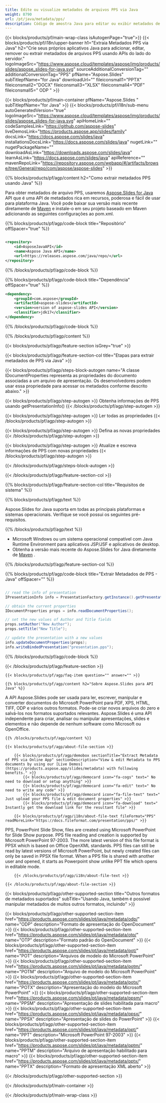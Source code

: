 ```yaml
---
title: Edite ou visualize metadados de arquivos PPS via Java
weight: 8790
url: /pt/java/metadata/pps/ 
description: Código de amostra Java para editar ou exibir metadados de formato PPS no Java Runtime Environment para aplicativos JSP/JSF e aplicativos de desktop.
---
```


{{< blocks/products/pf/main-wrap-class isAutogenPage="true">}}
{{< blocks/products/pf/i18n/upper-banner h1="Extraia Metadados PPS via Java" h2="Crie seus próprios aplicativos Java para adicionar, editar, remover ou extrair metadados de arquivos PPS usando APIs do lado do servidor." logoImageSrc="https://www.aspose.cloud/templates/aspose/img/products/slides/aspose_slides-for-java.svg" sourceAdditionalConversionTag="" additionalConversionTag="PPS" pfName="Aspose.Slides" subTitlepfName="for Java" downloadUrl="" fileiconsmall1="PPTX" fileiconsmall2="DOCX" fileiconsmall3="XLSX" fileiconsmall4="PDF" fileiconsmall5=" ODP " >}}

{{< blocks/products/pf/main-container pfName="Aspose.Slides " subTitlepfName="for Java" >}}
{{< blocks/products/pf/i18n/sub-menu autoGeneratedVersion="true" logoImageSrc="https://www.aspose.cloud/templates/aspose/img/products/slides/aspose_slides-for-java.svg" apiHomeLink="" codeSamplesLink="https://github.com/aspose-slides" liveDemosLink="https://products.aspose.app/slides/family" docsLink="https://docs.aspose.com/slides/java" installationsDocsLink="https://docs.aspose.com/slides/java" nugetLink="" nugetPackageName="" downloadAsLink="https://downloads.aspose.com/slides/java" learnAsLink="https://docs.aspose.com/slides/java" apiReference="" mavenRepoLink="https://repository.aspose.com/webapp/#/artifacts/browse/tree/General/repo/com/aspose/aspose-slides" >}}

{{% blocks/products/pf/agp/content h2="Como extrair metadados PPS usando Java" %}}

 Para obter metadados de arquivo PPS, usaremos
 [Aspose.Slides for Java](https://products.aspose.com/slides/pt/java)
 API que é uma API de metadados rica em recursos, poderosa e fácil de usar para plataforma Java. Você pode baixar sua versão mais recente diretamente de
 [Maven](https://repository.aspose.com/webapp/#/artifacts/browse/tree/General/repo/com/aspose/aspose-slides)
 e instale-o em seu projeto baseado em Maven adicionando as seguintes configurações ao pom.xml.

{{% blocks/products/pf/agp/code-block title="Repositório" offSpacer="true" %}}

```xml

<repository>
    <id>AsposeJavaAPI</id>
    <name>Aspose Java API</name>
    <url>https://releases.aspose.com/java/repo/</url>
</repository>

```

{{% /blocks/products/pf/agp/code-block %}}

{{% blocks/products/pf/agp/code-block title="Dependência" offSpacer="true" %}}

```xml
<dependency>
    <groupId>com.aspose</groupId>
    <artifactId>aspose-slides</artifactId>
    <version>version of aspose-slides API</version>
    <classifier>jdk17</classifier>
</dependency>

```

{{% /blocks/products/pf/agp/code-block %}}

{{% /blocks/products/pf/agp/content %}}

{{< blocks/products/pf/agp/feature-section isGrey="true" >}}


{{< blocks/products/pf/agp/feature-section-col title="Etapas para extrair metadados de PPS via Java" >}}

{{< blocks/products/pf/agp/steps-block-autogen name="A classe IDocumentProperties representa as propriedades do documento associadas a um arquivo de apresentação. Os desenvolvedores podem usar essa propriedade para acessar os metadados conforme descrito abaixo." >}}

{{< blocks/products/pf/agp/step-autogen >}}
Obtenha informações de PPS usando getPresentationInfo()
{{< /blocks/products/pf/agp/step-autogen >}}

{{< blocks/products/pf/agp/step-autogen >}}
Ler todas as propriedades
{{< /blocks/products/pf/agp/step-autogen >}}

{{< blocks/products/pf/agp/step-autogen >}}
Defina as novas propriedades
{{< /blocks/products/pf/agp/step-autogen >}}

{{< blocks/products/pf/agp/step-autogen >}}
Atualize e escreva informações de PPS com novas propriedades
{{< /blocks/products/pf/agp/step-autogen >}}

{{< /blocks/products/pf/agp/steps-block-autogen >}}

{{< /blocks/products/pf/agp/feature-section-col >}}

{{% blocks/products/pf/agp/feature-section-col title="Requisitos de sistema" %}}

{{% blocks/products/pf/agp/text %}}

 Aspose.Slides for Java suporta em todas as principais plataformas e sistemas operacionais. Verifique se você possui os seguintes pré-requisitos.

{{% /blocks/products/pf/agp/text %}}

- Microsoft Windows ou um sistema operacional compatível com Java Runtime Environment para aplicativos JSP/JSF e aplicativos de desktop.
- Obtenha a versão mais recente do Aspose.Slides for Java diretamente de
 [Maven](https://repository.aspose.com/webapp/#/artifacts/browse/tree/General/repo/com/aspose/aspose-slides) .

{{% /blocks/products/pf/agp/feature-section-col %}}

{{% blocks/products/pf/agp/code-block title="Extrair Metadados de PPS - Java" offSpacer="" %}}

```cs

// read the info of presentation
IPresentationInfo info = PresentationFactory.getInstance().getPresentationInfo("presentation.pps");

// obtain the current properties
IDocumentProperties props = info.readDocumentProperties();

// set the new values of Author and Title fields
props.setAuthor("New Author");
props.setTitle("New Title");

// update the presentation with a new values
info.updateDocumentProperties(props);
info.writeBindedPresentation("presentation.pps");  

```

{{% /blocks/products/pf/agp/code-block %}}

{{< /blocks/products/pf/agp/feature-section >}}

    {{< blocks/products/pf/agp/faq-item question="" answer="" >}}
 

<!-- aboutfile Starts -->

    {{% blocks/products/pf/agp/content h2="Sobre Aspose.Slides para API Java" %}}

 A API Aspose.Slides pode ser usada para ler, escrever, manipular e converter documentos do Microsoft PowerPoint para PDF, XPS, HTML, TIFF, ODP e vários outros formatos. Pode-se criar novos arquivos do zero e salvá-los nos formatos suportados relevantes. Aspose.Slides é uma API independente para criar, analisar ou manipular apresentações, slides e elementos e não depende de nenhum software como Microsoft ou OpenOffice.  



    {{% /blocks/products/pf/agp/content %}}

    {{< blocks/products/pf/agp/about-file-section >}}

        {{< blocks/products/pf/agp/demobox sectionTitle="Extract Metadata of PPS via Online App" sectionDescription="View & edit Metadata to PPS documents by using our [Live Demos](https://products.aspose.app/slides/metadata) with following benefits." >}}
            {{< blocks/products/pf/agp/democard icon="fa-cogs" text=" No need to download or setup anything" >}}
            {{< blocks/products/pf/agp/democard icon="fa-edit" text=" No need to write any code" >}}
            {{< blocks/products/pf/agp/democard icon="fa-file-text" text=" Just upload your PPS file & edit document properties" >}}
            {{< blocks/products/pf/agp/democard icon="fa-download" text=" Instantly get the download link for the resultant file" >}}

        {{< blocks/products/pf/agp/i18n/about-file-text fileFormat="PPS" readMoreLink="https://docs.fileformat.com/presentation/pps/" >}}
PPS, PowerPoint Slide Show, files are created using Microsoft PowerPoint for Slide Show purpose. PPS file reading and creation is supported by Microsoft PowerPoint 97-2003. The more latest version of this file format is PPSX which is based on Office OpenXML standards. PPS files can still be read by latest versions of Microsoft PowerPoint, but newly created files can only be saved in PPSX file format. When a PPS file is shared with another user and opened, it starts as Powerpoint show unlike PPT file which opens in editable mode.

        {{< /blocks/products/pf/agp/i18n/about-file-text >}}

    {{< /blocks/products/pf/agp/about-file-section >}}

<!-- aboutfile Ends -->

{{< blocks/products/pf/agp/other-supported-section title="Outros formatos de metadados suportados" subTitle="Usando Java, também é possível manipular metadados de muitos outros formatos, incluindo" >}}

{{< blocks/products/pf/agp/other-supported-section-item href="https://products.aspose.com/slides/pt/java/metadata/odp/" name="ODP" description="Formato de apresentação do OpenDocument" >}}
{{< blocks/products/pf/agp/other-supported-section-item href="https://products.aspose.com/slides/pt/java/metadata/otp/" name="OTP" description="Formato padrão do OpenDocument" >}}
{{< blocks/products/pf/agp/other-supported-section-item href="https://products.aspose.com/slides/pt/java/metadata/pot/" name="POT" description="Arquivos de modelo do Microsoft PowerPoint" >}}
{{< blocks/products/pf/agp/other-supported-section-item href="https://products.aspose.com/slides/pt/java/metadata/potm/" name="POTM" description="Arquivo de modelo do Microsoft PowerPoint" >}}
{{< blocks/products/pf/agp/other-supported-section-item href="https://products.aspose.com/slides/pt/java/metadata/potx/" name="POTX" description="Apresentação do modelo do Microsoft PowerPoint" >}}
{{< blocks/products/pf/agp/other-supported-section-item href="https://products.aspose.com/slides/pt/java/metadata/ppsm/" name="PPSM" description="Apresentação de slides habilitada para macro" >}}
{{< blocks/products/pf/agp/other-supported-section-item href="https://products.aspose.com/slides/pt/java/metadata/ppsx/" name="PPSX" description="Apresentação de slides do PowerPoint" >}}
{{< blocks/products/pf/agp/other-supported-section-item href="https://products.aspose.com/slides/pt/java/metadata/ppt/" name="PPT" description="Microsoft PowerPoint 97-2003" >}}
{{< blocks/products/pf/agp/other-supported-section-item href="https://products.aspose.com/slides/pt/java/metadata/pptm/" name="PPTM" description="Arquivo de apresentação habilitado para macro" >}}
{{< blocks/products/pf/agp/other-supported-section-item href="https://products.aspose.com/slides/pt/java/metadata/pptx/" name="PPTX" description="Formato de apresentação XML aberto" >}}

{{< /blocks/products/pf/agp/other-supported-section >}}

{{< /blocks/products/pf/main-container >}}
    
{{< /blocks/products/pf/main-wrap-class >}}